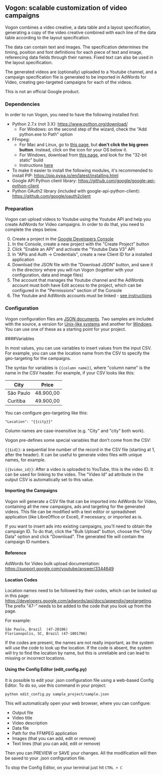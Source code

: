 ## Vogon: scalable customization of video campaigns

Vogon combines a video creative, a data table and a layout specification,
generating a copy of the video creative combined with each line of the data
table according to the layout specification.

The data can contain text and images. The specification determines the timing,
position and font definitions for each piece of text and image, referencing
data fields through their names. Fixed text can also be used in the layout
specification.

The generated videos are (optionally) uploaded to a Youtube channel, and a 
campaign specification file is generated to be imported in AdWords for Video,
creating geo-targeted campaigns for each of the videos.

This is not an official Google product.

### Dependencies

In order to run Vogon, you need to have the following installed first:

* Python 2.7.x (not 3.X): https://www.python.org/download/
  * For Windows: on the second step of the wizard, check the "Add python.exe to Path" option
* FFmpeg:
  * For Mac and Linux, go to [this page](https://ffmpeg.org/download.html), but **don't click the big green button**. Instead, click on the icon for your OS below it.
  * For Windows, download from [this page](http://ffmpeg.zeranoe.com/builds/), and look for the "32-bit static" build
  * Instructions [here](http://www.wikihow.com/Install-FFmpeg-on-Windows)
* To make it easier to install the following modules, it's recommended to install PIP: https://pip.pypa.io/en/latest/installing.html 
* Google API Python client library: https://github.com/google/google-api-python-client
* Python OAuth2 library (included with google-api-python-client): https://github.com/google/oauth2client

### Preparation

Vogon can upload videos to Youtube using the Youtube API and help you create AdWords for Video campaigns. In order to do that, you need to complete the steps below.

0. Create a project in the [Google Developers Console](https://console.developers.google.com/project)
  0. In the Console, create a new project with the "Create Project" button
  0. Click "Enable an API" and activate the "Youtube Data V3" API
  0. In "APIs and Auth -> Credentials", create a new Client ID for a installed application
  0. Download the JSON file with the "Download JSON" button, and save it in the directory where you will run Vogon (together with your configuration, data and image files)
  0. The account that manages the Youtube channel and the AdWords account must both have Edit access to the project, which can be configured in the "Permissions" section of the Console
0. The Youtube and AdWords accounts must be linked - [see instructions](https://support.google.com/youtube/answer/3063482)

### Configuration

Vogon configuration files are [JSON documents](http://json.org/). Two samples are included with the source, a version for [Unix-like systems](https://github.com/googleads/vogon/blob/master/sample.json) and another for [Windows](https://github.com/googleads/vogon/blob/master/sample_win.json). You can use one of these as a starting point for your project.

####Variables

In most values, you can use variables to insert values from the input CSV. For example, you can use the location name from the CSV to specify the geo-targeting for the campaigns.

The syntax for variables is `{{column name}}`, where "column name" is the name in the CSV header. For example, if your CSV looks like this:


City | Price
---- | -----
São Paulo | 48.900,00
Curitiba | 49.900,00

You can configure geo-targeting like this:

`"Location": "{{city}}"`

Column names are case-insensitive (e.g. "City" and "city" both work).

Vogon pre-defines some special variables that don't come from the CSV:

`{{$id}}`: a sequential line number of the record in the CSV file (starting at 1, after the header). It can be useful to generate video files with unique names, for example.

`{{$video_id}}`: After a video is uploaded to YouTube, this is the video ID. It can be used for linking to the video. The "Video Id" ad attribute in the output CSV is automatically set to this value.

#### Importing the Campaigns

Vogon will generate a CSV file that can be imported into AdWords for Video, containing all the new campaigns, ads and targeting for the generated videos. This file can be modified with a text editor or spreadsheet application (like LibreOffice or Excel), if necessary, or imported as is.

If you want to insert ads into existing campaigns, you'll need to obtain the campaign ID. To do that, click the "Bulk Upload" button, choose the "Only Data" option and click "Download". The generated file will contain the campaign ID numbers.

#### Reference

AdWords for Video bulk upload documentation: https://support.google.com/youtube/answer/3344649

#### Location Codes

Location names need to be followed by their codes, which can be looked up in this page: https://developers.google.com/adwords/api/docs/appendix/geotargeting. The prefix "47-" needs to be added to the code that you look up from the page.

For example:

    São Paulo, Brazil  (47-20106)
    Florianopolis, SC, Brazil (47-1001706)

If the codes are present, the names are not really important, as the system will use the code to look up the location. If the code is absent, the system will try to find the location by name, but this is unreliable and can lead to missing or incorrect locations.


#### Using the Config Editor (edit_config.py)

It is possible to edit your .json configuration file using a web-based Config Editor. To do so, use this command in your project:

`python edit_config.py sample_project/sample.json`

This will automatically open your web browser, where you can configure:
* Output file
* Video title
* Video description
* Data file
* Path for the FFMPEG application
* Images (that you can add, edit or remove)
* Text lines (that you can add, edit or remove)

Then you can PREVIEW or SAVE your changes.
All the modification will then be saved to your .json configuration file.

To stop the Config Editor, on your terminal just hit
`CTRL + C`
